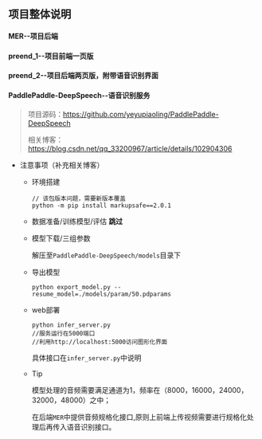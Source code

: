 ## 项目整体说明

#### MER--项目后端

#### preend_1--项目前端一页版

#### preend_2--项目后端两页版，附带语音识别界面

#### PaddlePaddle-DeepSpeech--语音识别服务

> 项目源码：https://github.com/yeyupiaoling/PaddlePaddle-DeepSpeech
>
> 相关博客：https://blog.csdn.net/qq_33200967/article/details/102904306

+ 注意事项（补充相关博客）

  + 环境搭建

    ```shell
    // 该包版本问题，需要新版本覆盖
    python -m pip install markupsafe==2.0.1
    ```

  + 数据准备/训练模型/评估 **跳过**

  + 模型下载/三组参数

    解压至`PaddlePaddle-DeepSpeech/models`目录下

  + 导出模型
    ```
    python export_model.py --resume_model=./models/param/50.pdparams
    ```

  + web部署

    ```
    python infer_server.py
    //服务运行在5000端口
    //利用http://localhost:5000访问图形化界面
    ```

    具体接口在`infer_server.py`中说明

  + Tip

    模型处理的音频需要满足通道为1，频率在（8000，16000，24000，32000，48000）之中；

    在后端`MER`中提供音频规格化接口,原则上前端上传视频需要进行规格化处理后再传入语音识别接口。